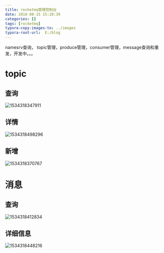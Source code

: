 ```yaml
---
title: rocketmq管理控制台
date: 2018-08-15 15:28:39
categories: []
tags: [rocketmq]
typora-copy-images-to: ../images
typora-root-url:  E:/blog
---
```


namesrv查询， topic管理，produce管理，consumer管理，message查询和重发，开发中。。。

<!--more-->

# topic

## 查询

![1534318347911](/blog/images/1534318347911.png)

## 详情

![1534318498296](/blog/images/1534318498296.png)

## 新增

![1534318370767](/blog/images/1534318381665.png)

# 消息

## 查询

![1534318412834](/blog/images/1534318412834.png)

## 详细信息

![1534318448216](/blog/images/1534318448216.png)